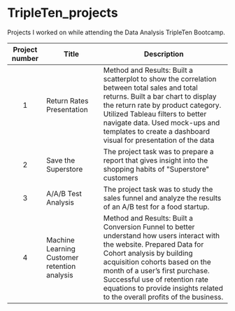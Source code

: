 # TripleTen_projects
Projects I worked on while attending the Data Analysis TripleTen Bootcamp.


| Project number | Title | Description |
| :-----------: | ----------- |----------- |
| 1 | Return Rates Presentation| Method and Results: Built a scatterplot to show the correlation between total sales and total returns. Built a bar chart to display the return rate by product category. Utilized Tableau filters to better navigate data. Used mock-ups and templates to create a dashboard visual for presentation of  the data |
| 2 | Save the Superstore| The project task was to prepare a report that gives insight into the shopping habits of "Superstore" customers |
| 3 | A/A/B Test Analysis | The project task was to study the sales funnel and analyze the results of an A/B test for a food startup. |
| 4 | Machine Learning Customer retention analysis|Method and Results: Built a Conversion Funnel to better understand how users interact with the website. Prepared Data for Cohort analysis by building acquisition cohorts based on the month of a user’s first purchase. Successful use of retention rate equations to provide insights related to the overall profits of the business. |
